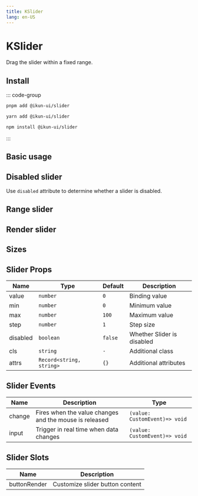 ```yaml
---
title: KSlider
lang: en-US
---
```


# KSlider

Drag the slider within a fixed range.

## Install

::: code-group

```bash [pnpm]
pnpm add @ikun-ui/slider
```

```bash [yarn]
yarn add @ikun-ui/slider
```

```bash [npm]
npm install @ikun-ui/slider
```

:::

## Basic usage

<demo src="slider/basic.svelte" github="Slider"></demo>

## Disabled slider

Use `disabled` attribute to determine whether a slider is disabled.

<demo src="slider/disabled.svelte" github="Slider"></demo>

## Range slider

<demo src="slider/range.svelte" github="Slider"></demo>

## Render slider

<demo src="slider/render.svelte" github="Slider"></demo>

## Sizes

<demo src="slider/sizes.svelte" github="Slider"></demo>

## Slider Props

| Name     | Type                     | Default | Description                |
| -------- | ------------------------ | ------- | -------------------------- |
| value    | `number`                 | `0`     | Binding value              |
| min      | `number`                 | `0`     | Minimum value              |
| max      | `number`                 | `100`   | Maximum value              |
| step     | `number`                 | `1`     | Step size                  |
| disabled | `boolean`                | `false` | Whether Slider is disabled |
| cls      | `string`                 | `-`     | Additional class           |
| attrs    | `Record<string, string>` | `{}`    | Additional attributes      |

## Slider Events

| Name   | Description                                            | Type                          |
| ------ | ------------------------------------------------------ | ----------------------------- |
| change | Fires when the value changes and the mouse is released | `(value: CustomEvent)=> void` |
| input  | Trigger in real time when data changes                 | `(value: CustomEvent)=> void` |

## Slider Slots

| Name         | Description                     |
| ------------ | ------------------------------- |
| buttonRender | Customize slider button content |
